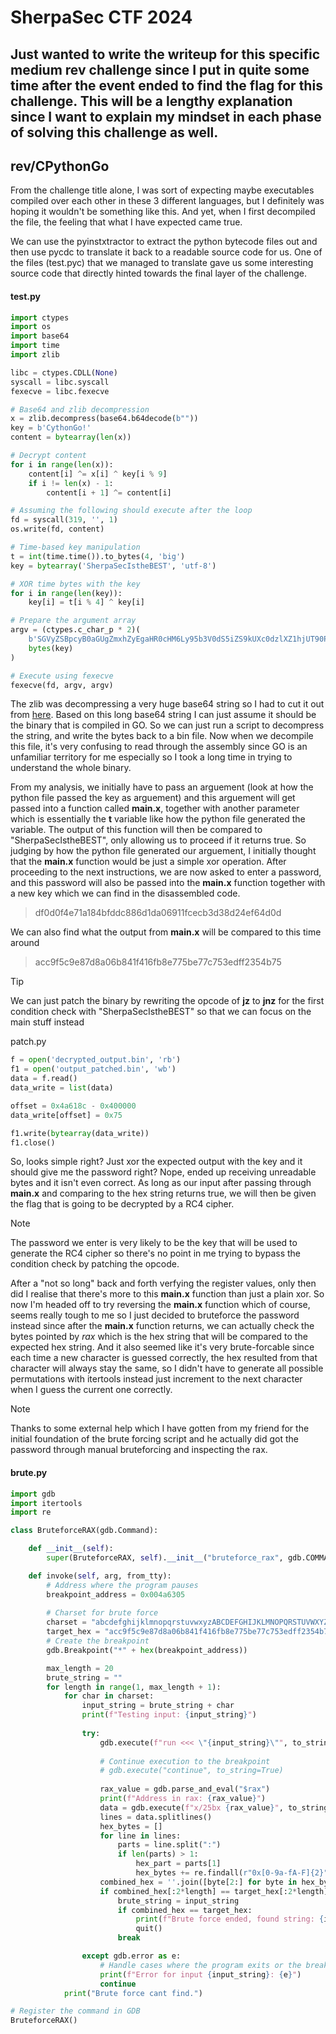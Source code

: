 SherpaSec CTF 2024 
=====
Just wanted to write the writeup for this specific medium rev challenge since I put in quite some time after the event ended to find the flag for this challenge. This will be a lengthy explanation since I want to explain my mindset in each phase of solving this challenge as well.
---

## rev/CPythonGo

From the challenge title alone, I was sort of expecting maybe executables compiled over each other in these 3 different languages, but I definitely was hoping it wouldn't be something like this. And yet, when I first decompiled the file, the feeling that what I have expected came true.




We can use the pyinstxtractor to extract the python bytecode files out and then use pycdc to translate it back to a readable source code for us. One of the files (test.pyc) that we managed to translate gave us some interesting source code that directly hinted towards the final layer of the challenge. 

#### test.py
```python
import ctypes
import os
import base64
import time
import zlib

libc = ctypes.CDLL(None)
syscall = libc.syscall
fexecve = libc.fexecve

# Base64 and zlib decompression
x = zlib.decompress(base64.b64decode(b""))
key = b'CythonGo!'
content = bytearray(len(x))

# Decrypt content
for i in range(len(x)):
    content[i] ^= x[i] ^ key[i % 9]
    if i != len(x) - 1:
        content[i + 1] ^= content[i]

# Assuming the following should execute after the loop
fd = syscall(319, '', 1)
os.write(fd, content)

# Time-based key manipulation
t = int(time.time()).to_bytes(4, 'big')
key = bytearray('SherpaSecIstheBEST', 'utf-8')

# XOR time bytes with the key
for i in range(len(key)):
    key[i] = t[i % 4] ^ key[i]

# Prepare the argument array
argv = (ctypes.c_char_p * 2)(
    b'SGVyZSBpcyB0aGUgZmxhZyEgaHR0cHM6Ly95b3V0dS5iZS9kUXc0dzlXZ1hjUT90PTQy', 
    bytes(key)
)

# Execute using fexecve
fexecve(fd, argv, argv)

```

The zlib was decompressing a very huge base64 string so I had to cut it out from [here](toolong.txt). Based on this long base64 string I can just assume it should be the binary that is compiled in GO. So we can just run a script to decompress the string, and write the bytes back to a bin file. Now when we decompile this file, it's very confusing to read through the assembly since GO is an unfamiliar territory for me especially so I took a long time in trying to understand the whole binary. 

From my analysis, we initially have to pass an arguement (look at how the python file passed the key as arguement) and this arguement will get passed into a function called **main.x**, together with another parameter which is essentially the **t** variable like how the python file generated the variable. The output of this function will then be compared to "SherpaSecIstheBEST", only allowing us to proceed if it returns true. So judging by how the python file generated our arguement, I initially thought that the **main.x** function would be just a simple xor operation. After proceeding to the next instructions, we are now asked to enter a password, and this password will also be passed into the **main.x** function together with a new key which we can find in the disassembled code.

> df0d0f4e71a184bfddc886d1da06911fcecb3d38d24ef64d0d

We can also find what the output from **main.x** will be compared to this time around

> acc9f5c9e87d8a06b841f416fb8e775be77c753edff2354b75

>[!TIP]
>We can just patch the binary by rewriting the opcode of **jz** to **jnz** for the first condition check with "SherpaSecIstheBEST" so that we can focus on the main stuff instead

patch.py
```python
f = open('decrypted_output.bin', 'rb')
f1 = open('output_patched.bin', 'wb')
data = f.read()
data_write = list(data)

offset = 0x4a618c - 0x400000
data_write[offset] = 0x75

f1.write(bytearray(data_write))
f1.close()
```

So, looks simple right? Just xor the expected output with the key and it should give me the password right? Nope, ended up receiving unreadable bytes and it isn't even correct. As long as our input after passing through **main.x** and comparing to the hex string returns true, we will then be given the flag that is going to be decrypted by a RC4 cipher. 

>[!NOTE]
>The password we enter is very likely to be the key that will be used to generate the RC4 cipher so there's no point in me trying to bypass the condition check by patching the opcode.

After a "not so long" back and forth verfying the register values, only then did I realise that there's more to this **main.x** function than just a plain xor. So now I'm headed off to try reversing the **main.x** function which of course, seems really tough to me so I just decided to bruteforce the password instead since after the **main.x** function returns, we can actually check the bytes pointed by _rax_ which is the hex string that will be compared to the expected hex string. And it also seemed like it's very brute-forcable since each time a new character is guessed correctly, the hex resulted from that character will always stay the same, so I didn't have to generate all possible permutations with itertools instead just increment to the next character when I guess the current one correctly. 

>[!NOTE]
>Thanks to some external help which I have gotten from my friend for the initial foundation of the brute forcing script and he actually did got the password through manual bruteforcing and inspecting the rax.

#### brute.py
```python
import gdb
import itertools
import re

class BruteforceRAX(gdb.Command):

    def __init__(self):
        super(BruteforceRAX, self).__init__("bruteforce_rax", gdb.COMMAND_USER)

    def invoke(self, arg, from_tty):
        # Address where the program pauses
        breakpoint_address = 0x004a6305
        
        # Charset for brute force
        charset = "abcdefghijklmnopqrstuvwxyzABCDEFGHIJKLMNOPQRSTUVWXYZ0123456789!@#$%^&*()_=+-"
        target_hex = "acc9f5c9e87d8a06b841f416fb8e775be77c753edff2354b75"
        # Create the breakpoint
        gdb.Breakpoint("*" + hex(breakpoint_address))

        max_length = 20
        brute_string = ""
        for length in range(1, max_length + 1):
            for char in charset:
                input_string = brute_string + char
                print(f"Testing input: {input_string}")
                
                try:
                    gdb.execute(f"run <<< \"{input_string}\"", to_string=True)
                    
                    # Continue execution to the breakpoint
                    # gdb.execute("continue", to_string=True)
                    
                    rax_value = gdb.parse_and_eval("$rax")
                    print(f"Address in rax: {rax_value}")
                    data = gdb.execute(f"x/25bx {rax_value}", to_string=True)
                    lines = data.splitlines()
                    hex_bytes = []
                    for line in lines:
                        parts = line.split(":")
                        if len(parts) > 1:
                            hex_part = parts[1]
                            hex_bytes += re.findall(r"0x[0-9a-fA-F]{2}", hex_part)
                    combined_hex = ''.join([byte[2:] for byte in hex_bytes])
                    if combined_hex[:2*length] == target_hex[:2*length]:
                        brute_string = input_string
                        if combined_hex == target_hex:
                            print(f"Brute force ended, found string: {input_string}")
                            quit()
                        break

                except gdb.error as e:
                    # Handle cases where the program exits or the breakpoint isn't hit
                    print(f"Error for input {input_string}: {e}")
                    continue
            print("Brute force cant find.")

# Register the command in GDB
BruteforceRAX()
```
